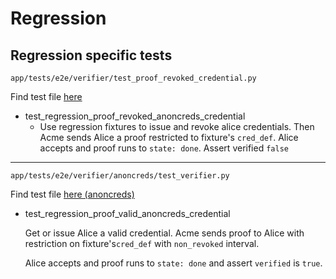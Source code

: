 # Regression

## Regression specific tests

`app/tests/e2e/verifier/test_proof_revoked_credential.py`

Find test file [here](/app/tests/e2e/verifier/test_proof_revoked_credential.py)

- test_regression_proof_revoked_anoncreds_credential
  - Use regression fixtures to issue and revoke alice credentials.
    Then Acme sends Alice a proof restricted to fixture's `cred_def`.
    Alice accepts and proof runs to `state: done`. Assert verified `false`

---

`app/tests/e2e/verifier/anoncreds/test_verifier.py`

Find test file [here (anoncreds)](/app/tests/e2e/verifier/anoncreds/test_verifier.py)

- test_regression_proof_valid_anoncreds_credential

  Get or issue Alice a valid credential.
  Acme sends proof to Alice with restriction on fixture's`cred_def` with `non_revoked` interval.

  Alice accepts and proof runs to `state: done` and assert `verified` is `true`.
